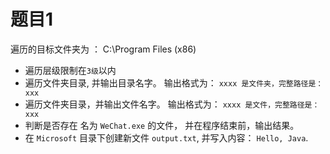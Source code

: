 # 题目1
遍历的目标文件夹为 ：  C:\Program Files (x86)
- 遍历层级限制在`3级`以内
- 遍历文件夹目录, 并输出目录名字。  输出格式为：  `xxxx 是文件夹，完整路径是：xxx`
- 遍历文件夹目录，并输出文件名字。  输出格式为：  `xxxx 是文件，完整路径是： xxx`
- 判断是否存在 名为 `WeChat.exe` 的文件， 并在程序结束前，输出结果。
- 在 `Microsoft` 目录下创建新文件 `output.txt`, 并写入内容： `Hello, Java`.
